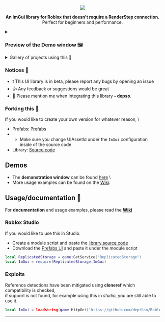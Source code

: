 <div align="center">
  <img src="https://github.com/user-attachments/assets/b220b562-519f-4914-afbf-f32ebf56dc5c"/>

  <b>An ImGui library for Roblox that doesn't require a RenderStep connection.</b>
  <br/>
  Perfect for beginners and performance.
</div>

<details>
<summary><h3>Preview of the Demo window 🖼️</h3></summary>
	
![image](https://github.com/user-attachments/assets/c050f9ba-f090-4738-90b7-b791b94133ec)
</details>

<details>
<summary>Gallery of projects using this 📜</summary>
If you would like your content removed, please open an issue. 

<table>
	<tr>
		<td width="600">
			<h2>Roblox Therapy script</h2>
			https://www.youtube.com/watch?v=bNSkFvNlAK0
		</td>
		<td width="600">
			<img width="316" src="https://github.com/user-attachments/assets/cfffdbd2-6ba1-48f1-9b73-5b2d78878268">
		</td>
	</tr>
</table>
</details>


### Notices 📣
- ❗ This UI library is in beta, please report any bugs by opening an issue
- 👍 Any feedback or suggestions would be great
- 🔨 Please mention me when integrating this library **- depso.**

### Forking this 📜
If you would like to create your own version for whatever reason, \
- Prefabs: [Prefabs](https://create.roblox.com/store/asset/18364667141/Depso-ImGui)
- - Make sure you change UIAssetId under the `ImGui` configuration inside of the source code
- Library: [Source code](/ImGui.lua) 

## Demos
- The **demonstration window** can be found [here](/Demo%20window.lua) \
- More usage examples can be found on the [Wiki](https://github.com/depthso/Roblox-ImGUI/wiki).

## Usage/documentation 🔧
For **documentation** and usage examples, please read the [**Wiki**](https://github.com/depthso/Roblox-ImGUI/wiki)

### Roblox Studio
If you would like to use this in Studio:
- Create a module script and paste the [library source code](/ImGui.lua)
- Download the [Prefabs UI](https://create.roblox.com/store/asset/18364667141/Depso-ImGui) and paste it under the module script

```lua
local ReplicatedStorage = game:GetService("ReplicatedStorage")
local ImGui = require(ReplicatedStorage.ImGui)
```

### Exploits
Reference detections have been mitigated using **cloneref** which compatibility is checked, \
if support is not found, for example using this in _studio_, you are still able to use it. 

```lua
local ImGui = loadstring(game:HttpGet('https://github.com/depthso/Roblox-ImGUI/raw/main/ImGui.lua'))()
```

<hr>
